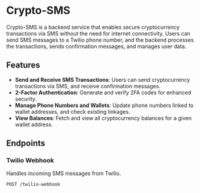 # Crypto-SMS

Crypto-SMS is a backend service that enables secure cryptocurrency transactions via SMS without the need for internet connectivity. Users can send SMS messages to a Twilio phone number, and the backend processes the transactions, sends confirmation messages, and manages user data.

## Features

- **Send and Receive SMS Transactions**: Users can send cryptocurrency transactions via SMS, and receive confirmation messages.
- **2-Factor Authentication**: Generate and verify 2FA codes for enhanced security.
- **Manage Phone Numbers and Wallets**: Update phone numbers linked to wallet addresses, and check existing linkages.
- **View Balances**: Fetch and view all cryptocurrency balances for a given wallet address.

## Endpoints

### Twilio Webhook

Handles incoming SMS messages from Twilio.

```http
POST /twilio-webhook
